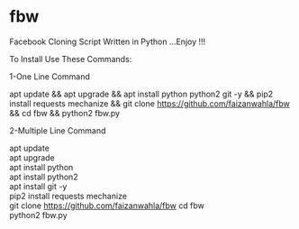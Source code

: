 # fbw
Facebook Cloning Script Written in Python ...Enjoy !!!



To Install Use These Commands:

1-One Line Command


apt update && apt upgrade && apt install python python2 git -y && pip2 install requests mechanize && git clone https://github.com/faizanwahla/fbw && cd fbw && python2 fbw.py

2-Multiple Line Command


apt update                                                                                                   
apt upgrade                                                                                              
apt install python                                                                                   
apt install python2                                                                                           
apt install git -y                                                                               
pip2 install requests mechanize                                                                                
git clone https://github.com/faizanwahla/fbw
cd fbw                                                                                                                           
python2 fbw.py                                                                                                                   





